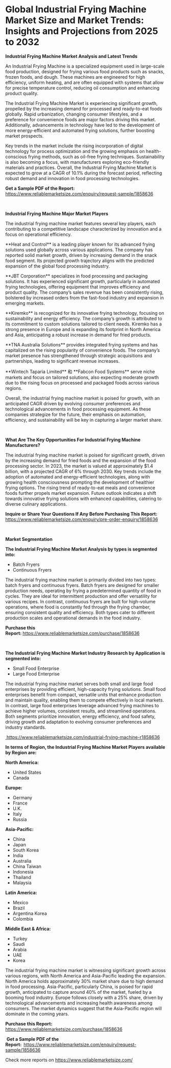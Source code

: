 <p><h1>Global Industrial Frying Machine Market Size and Market Trends: Insights and Projections from 2025 to 2032</h1></p><p><strong>Industrial Frying Machine Market Analysis and Latest Trends</strong></p>
<p><p>An Industrial Frying Machine is a specialized equipment used in large-scale food production, designed for frying various food products such as snacks, frozen foods, and dough. These machines are engineered for high efficiency, uniform heating, and are often equipped with systems that allow for precise temperature control, reducing oil consumption and enhancing product quality.</p><p>The Industrial Frying Machine Market is experiencing significant growth, propelled by the increasing demand for processed and ready-to-eat foods globally. Rapid urbanization, changing consumer lifestyles, and a preference for convenience foods are major factors driving this market. Additionally, advancements in technology have led to the development of more energy-efficient and automated frying solutions, further boosting market prospects.</p><p>Key trends in the market include the rising incorporation of digital technology for process optimization and the growing emphasis on health-conscious frying methods, such as oil-free frying techniques. Sustainability is also becoming a focus, with manufacturers exploring eco-friendly materials and practices. Overall, the Industrial Frying Machine Market is expected to grow at a CAGR of 10.1% during the forecast period, reflecting robust demand and innovation in food processing technologies.</p></p>
<p><strong>Get a Sample PDF of the Report:&nbsp;</strong> <a href="https://www.reliablemarketsize.com/enquiry/request-sample/1858636?utm_campaign=2269&utm_medium=2&utm_source=Github&utm_content=ia&utm_term=19022025&utm_id=industrial-frying-machine">https://www.reliablemarketsize.com/enquiry/request-sample/1858636</a></p>
<p>&nbsp;</p>
<p><strong>Industrial Frying Machine Major Market Players</strong></p>
<p><p>The industrial frying machine market features several key players, each contributing to a competitive landscape characterized by innovation and a focus on operational efficiency. </p><p>**Heat and Control** is a leading player known for its advanced frying solutions used globally across various applications. The company has reported solid market growth, driven by increasing demand in the snack food segment. Its projected growth trajectory aligns with the predicted expansion of the global food processing industry.</p><p>**JBT Corporation** specializes in food processing and packaging solutions. It has experienced significant growth, particularly in automated frying technologies, offering equipment that improves efficiency and product quality. The company’s sales revenue has been consistently rising, bolstered by increased orders from the fast-food industry and expansion in emerging markets.</p><p>**Kiremko** is recognized for its innovative frying technology, focusing on sustainability and energy efficiency. The company’s growth is attributed to its commitment to custom solutions tailored to client needs. Kiremko has a strong presence in Europe and is expanding its footprint in North America and Asia, anticipating a robust increase in demand for fried products.</p><p>**TNA Australia Solutions** provides integrated frying systems and has capitalized on the rising popularity of convenience foods. The company’s market presence has strengthened through strategic acquisitions and partnerships, leading to significant revenue increases.</p><p>**Wintech Taparia Limited** 和 **Fabcon Food Systems** serve niche markets and focus on tailored solutions, also expecting moderate growth due to the rising focus on processed and packaged foods across various regions.</p><p>Overall, the industrial frying machine market is poised for growth, with an anticipated CAGR driven by evolving consumer preferences and technological advancements in food processing equipment. As these companies strategize for the future, their emphasis on automation, efficiency, and sustainability will be key in capturing a larger market share.</p></p>
<p>&nbsp;</p>
<p><strong>What Are The Key Opportunities For Industrial Frying Machine Manufacturers?</strong></p>
<p><p>The industrial frying machine market is poised for significant growth, driven by the increasing demand for fried foods and the expansion of the food processing sector. In 2023, the market is valued at approximately $1.4 billion, with a projected CAGR of 6% through 2030. Key trends include the adoption of automated and energy-efficient technologies, along with growing health consciousness prompting the development of healthier frying options. The rising trend of ready-to-eat meals and convenience foods further propels market expansion. Future outlook indicates a shift towards innovative frying solutions with enhanced capabilities, catering to diverse culinary applications.</p></p>
<p><strong>Inquire or Share Your Questions If Any Before Purchasing This Report:</strong> <a href="https://www.reliablemarketsize.com/enquiry/pre-order-enquiry/1858636?utm_campaign=2269&utm_medium=2&utm_source=Github&utm_content=ia&utm_term=19022025&utm_id=industrial-frying-machine">https://www.reliablemarketsize.com/enquiry/pre-order-enquiry/1858636</a></p>
<p>&nbsp;</p>
<p><strong>Market Segmentation</strong></p>
<p><strong>The Industrial Frying Machine Market Analysis by types is segmented into:</strong></p>
<p><ul><li>Batch Fryers</li><li>Continuous Fryers</li></ul></p>
<p><p>The industrial frying machine market is primarily divided into two types: batch fryers and continuous fryers. Batch fryers are designed for smaller production needs, operating by frying a predetermined quantity of food in cycles. They are ideal for intermittent production and offer versatility for various recipes. In contrast, continuous fryers are built for high-volume operations, where food is constantly fed through the frying chamber, ensuring consistent quality and efficiency. Both types cater to different production scales and operational demands in the food industry.</p></p>
<p><strong>Purchase this Report:&nbsp;</strong><a href="https://www.reliablemarketsize.com/purchase/1858636?utm_campaign=2269&utm_medium=2&utm_source=Github&utm_content=ia&utm_term=19022025&utm_id=industrial-frying-machine">https://www.reliablemarketsize.com/purchase/1858636</a></p>
<p>&nbsp;</p>
<p><strong>The Industrial Frying Machine Market Industry Research by Application is segmented into:</strong></p>
<p><ul><li>Small Food Enterprise</li><li>Large Food Enterprise</li></ul></p>
<p><p>The industrial frying machine market serves both small and large food enterprises by providing efficient, high-capacity frying solutions. Small food enterprises benefit from compact, versatile units that enhance production and maintain quality, enabling them to compete effectively in local markets. In contrast, large food enterprises leverage advanced frying machines to achieve higher volumes, consistent results, and streamlined operations. Both segments prioritize innovation, energy efficiency, and food safety, driving growth and adaptation to evolving consumer preferences and industry standards.</p></p>
<p><a href="https://www.reliablemarketsize.com/industrial-frying-machine-r1858636?utm_campaign=2269&utm_medium=2&utm_source=Github&utm_content=ia&utm_term=19022025&utm_id=industrial-frying-machine">&nbsp;https://www.reliablemarketsize.com/industrial-frying-machine-r1858636</a></p>
<p><strong>In terms of Region, the Industrial Frying Machine Market Players available by Region are:</strong></p>
<p>
    <p> <strong> North America: </strong>
        <ul>
            <li>United States</li>
            <li>Canada</li>
        </ul>
        </p> 
    <p> <strong> Europe: </strong>
        <ul>
            <li>Germany</li>
            <li>France</li>
            <li>U.K.</li>
            <li>Italy</li>
            <li>Russia</li>
        </ul>
        </p> 
    <p> <strong> Asia-Pacific: </strong>
        <ul>
            <li>China</li>
            <li>Japan</li>
            <li>South Korea</li>
            <li>India</li>
            <li>Australia</li>
            <li>China Taiwan</li>
            <li>Indonesia</li>
            <li>Thailand</li>
            <li>Malaysia</li>
        </ul>
        </p> 
    <p> <strong> Latin America: </strong>
        <ul>
            <li>Mexico</li>
            <li>Brazil</li>
            <li>Argentina Korea</li>
            <li>Colombia</li>
        </ul>
        </p> 
    <p> <strong> Middle East & Africa: </strong>
        <ul>
            <li>Turkey</li>
            <li>Saudi</li>
            <li>Arabia</li>
            <li>UAE</li>
            <li>Korea</li>
        </ul>
    </p>
    </p>
<p><p>The industrial frying machine market is witnessing significant growth across various regions, with North America and Asia-Pacific leading the expansion. North America holds approximately 30% market share due to high demand in food processing. Asia-Pacific, particularly China, is poised for rapid growth, anticipated to capture around 40% of the market, fueled by a booming food industry. Europe follows closely with a 25% share, driven by technological advancements and increasing health awareness among consumers. The market dynamics suggest that the Asia-Pacific region will dominate in the coming years.</p></p>
<p><strong>Purchase this Report: </strong><a href="https://www.reliablemarketsize.com/purchase/1858636?utm_campaign=2269&utm_medium=2&utm_source=Github&utm_content=ia&utm_term=19022025&utm_id=industrial-frying-machine">https://www.reliablemarketsize.com/purchase/1858636</a></p>
<p>&nbsp;<strong>Get a Sample PDF of the Report:&nbsp;&nbsp;</strong><a href="https://www.reliablemarketsize.com/enquiry/request-sample/1858636?utm_campaign=2269&utm_medium=2&utm_source=Github&utm_content=ia&utm_term=19022025&utm_id=industrial-frying-machine">https://www.reliablemarketsize.com/enquiry/request-sample/1858636</a></p>
<p><strong></strong></p>
<p>Check more reports on <a href="https://www.reliablemarketsize.com/?utm_campaign=2269&utm_medium=2&utm_source=Github&utm_content=ia&utm_term=19022025&utm_id=industrial-frying-machine">https://www.reliablemarketsize.com/</a></p>